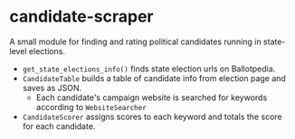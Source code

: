 # candidate-scraper
A small module for finding and rating political candidates running in state-level elections. 

* `get_state_elections_info()` finds state election urls on Ballotpedia. 
* `CandidateTable` builds a table of candidate info from election page and saves as JSON. 
  * Each candidate's campaign website is searched for keywords according to `WebsiteSearcher`
* `CandidateScorer` assigns scores to each keyword and totals the score for each candidate. 
